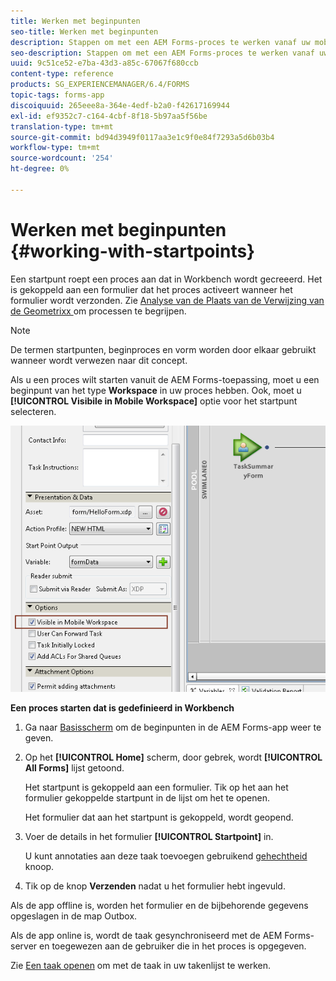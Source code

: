 ```yaml
---
title: Werken met beginpunten
seo-title: Werken met beginpunten
description: Stappen om met een AEM Forms-proces te werken vanaf uw mobiele apparaat dat is gedefinieerd in Workbench.
seo-description: Stappen om met een AEM Forms-proces te werken vanaf uw mobiele apparaat dat is gedefinieerd in Workbench.
uuid: 9c51ce52-e7ba-43d3-a85c-67067f680ccb
content-type: reference
products: SG_EXPERIENCEMANAGER/6.4/FORMS
topic-tags: forms-app
discoiquuid: 265eee8a-364e-4edf-b2a0-f42617169944
exl-id: ef9352c7-c164-4cbf-8f18-5b97aa5f56be
translation-type: tm+mt
source-git-commit: bd94d3949f0117aa3e1c9f0e84f7293a5d6b03b4
workflow-type: tm+mt
source-wordcount: '254'
ht-degree: 0%

---
```


# Werken met beginpunten {#working-with-startpoints}

Een startpunt roept een proces aan dat in Workbench wordt gecreeerd. Het is gekoppeld aan een formulier dat het proces activeert wanneer het formulier wordt verzonden. Zie [Analyse van de Plaats van de Verwijzing van de Geometrixx ](/help/forms/using/finance-reference-site-walkthrough.md) om processen te begrijpen.

>[!NOTE]
>
>De termen startpunten, beginproces en vorm worden door elkaar gebruikt wanneer wordt verwezen naar dit concept.

Als u een proces wilt starten vanuit de AEM Forms-toepassing, moet u een beginpunt van het type **Workspace** in uw proces hebben. Ook, moet u **[!UICONTROL Visibile in Mobile Workspace]** optie voor het startpunt selecteren.

![mws_startpoint_select_option](assets/mws_startpoint_select_option.png)

**Een proces starten dat is gedefinieerd in Workbench**

1. Ga naar [Basisscherm](/help/forms/using/home-screen.md) om de beginpunten in de AEM Forms-app weer te geven.
1. Op het **[!UICONTROL Home]** scherm, door gebrek, wordt **[!UICONTROL All Forms]** lijst getoond.

   Het startpunt is gekoppeld aan een formulier. Tik op het aan het formulier gekoppelde startpunt in de lijst om het te openen.

   Het formulier dat aan het startpunt is gekoppeld, wordt geopend.

1. Voer de details in het formulier **[!UICONTROL Startpoint]** in.

   U kunt annotaties aan deze taak toevoegen gebruikend [gehechtheid](/help/forms/using/add-attachments.md) knoop.

1. Tik op de knop **Verzenden** nadat u het formulier hebt ingevuld.

Als de app offline is, worden het formulier en de bijbehorende gegevens opgeslagen in de map Outbox.

Als de app online is, wordt de taak gesynchroniseerd met de AEM Forms-server en toegewezen aan de gebruiker die in het proces is opgegeven.

Zie [Een taak openen](/help/forms/using/open-task.md) om met de taak in uw takenlijst te werken.
